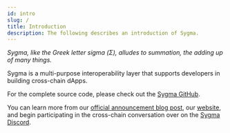 ```yaml
---
id: intro
slug: /
title: Introduction
description: The following describes an introduction of Sygma.
---
```


_Sygma, like the Greek letter sigma (Σ), alludes to summation, the adding up of many things._

Sygma is a multi-purpose interoperability layer that supports developers in building cross-chain dApps.

For the complete source code, please check out the [Sygma GitHub](https://github.com/sygmaprotocol/).  
<!-- To learn more, check out the [Sygma Vision](/docs/01-introduction/03-vision.md).  
To get started, check out our Quick Start [Installation](/docs/02-sygma-sdk/03-Quick-Start/01-installing-the-sdk.md). -->

You can learn more from our [official announcement blog post](https://medium.com/buildwithsygma/sygma-next-generation-interoperability-1b89bfc671a4), our [website](https://buildwithsygma.com/), and begin participating in the cross-chain conversation over on the [Sygma Discord](https://discord.com/invite/7zmy3J3as5).
